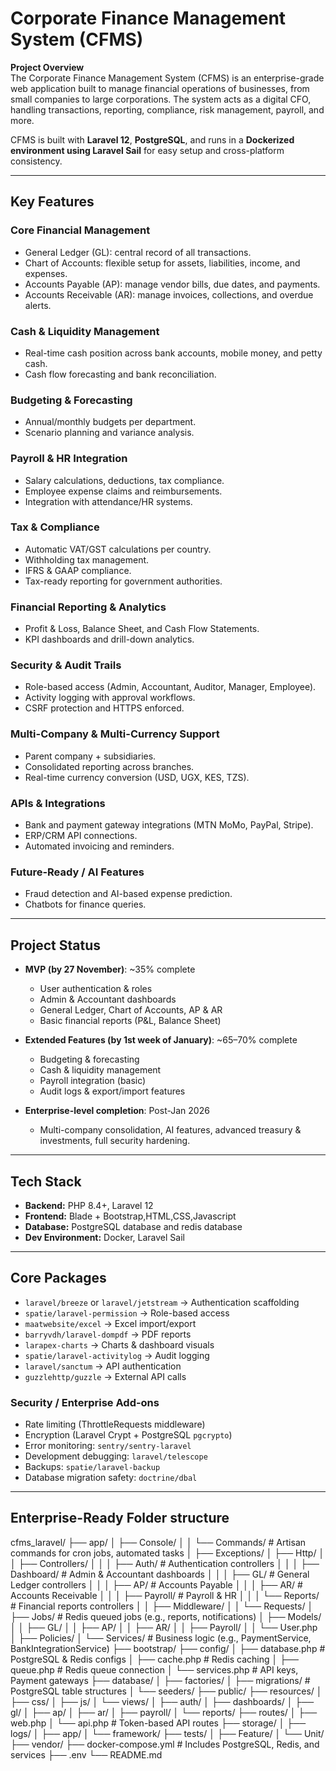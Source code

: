 # Corporate Finance Management System (CFMS)

**Project Overview**  
The Corporate Finance Management System (CFMS) is an enterprise-grade web application built to manage financial operations of businesses, from small companies to large corporations. The system acts as a digital CFO, handling transactions, reporting, compliance, risk management, payroll, and more.

CFMS is built with **Laravel 12**, **PostgreSQL**, and runs in a **Dockerized environment using Laravel Sail** for easy setup and cross-platform consistency.

---

## **Key Features**

### Core Financial Management
- General Ledger (GL): central record of all transactions.
- Chart of Accounts: flexible setup for assets, liabilities, income, and expenses.
- Accounts Payable (AP): manage vendor bills, due dates, and payments.
- Accounts Receivable (AR): manage invoices, collections, and overdue alerts.

### Cash & Liquidity Management
- Real-time cash position across bank accounts, mobile money, and petty cash.
- Cash flow forecasting and bank reconciliation.

### Budgeting & Forecasting
- Annual/monthly budgets per department.
- Scenario planning and variance analysis.

### Payroll & HR Integration
- Salary calculations, deductions, tax compliance.
- Employee expense claims and reimbursements.
- Integration with attendance/HR systems.

### Tax & Compliance
- Automatic VAT/GST calculations per country.
- Withholding tax management.
- IFRS & GAAP compliance.
- Tax-ready reporting for government authorities.

### Financial Reporting & Analytics
- Profit & Loss, Balance Sheet, and Cash Flow Statements.
- KPI dashboards and drill-down analytics.

### Security & Audit Trails
- Role-based access (Admin, Accountant, Auditor, Manager, Employee).
- Activity logging with approval workflows.
- CSRF protection and HTTPS enforced.

### Multi-Company & Multi-Currency Support
- Parent company + subsidiaries.
- Consolidated reporting across branches.
- Real-time currency conversion (USD, UGX, KES, TZS).

### APIs & Integrations
- Bank and payment gateway integrations (MTN MoMo, PayPal, Stripe).
- ERP/CRM API connections.
- Automated invoicing and reminders.

### Future-Ready / AI Features
- Fraud detection and AI-based expense prediction.
- Chatbots for finance queries.

---

## **Project Status**

- **MVP (by 27 November)**: ~35% complete  
  - User authentication & roles  
  - Admin & Accountant dashboards  
  - General Ledger, Chart of Accounts, AP & AR  
  - Basic financial reports (P&L, Balance Sheet)

- **Extended Features (by 1st week of January)**: ~65–70% complete  
  - Budgeting & forecasting  
  - Cash & liquidity management  
  - Payroll integration (basic)  
  - Audit logs & export/import features  

- **Enterprise-level completion**: Post-Jan 2026  
  - Multi-company consolidation, AI features, advanced treasury & investments, full security hardening.

---

## **Tech Stack**

- **Backend:** PHP 8.4+, Laravel 12  
- **Frontend:** Blade + Bootstrap,HTML,CSS,Javascript
- **Database:** PostgreSQL database and redis database 
- **Dev Environment:** Docker, Laravel Sail  

---

## **Core Packages**

- `laravel/breeze` or `laravel/jetstream` → Authentication scaffolding  
- `spatie/laravel-permission` → Role-based access  
- `maatwebsite/excel` → Excel import/export  
- `barryvdh/laravel-dompdf` → PDF reports  
- `larapex-charts` → Charts & dashboard visuals  
- `spatie/laravel-activitylog` → Audit logging  
- `laravel/sanctum` → API authentication  
- `guzzlehttp/guzzle` → External API calls  

### Security / Enterprise Add-ons
- Rate limiting (ThrottleRequests middleware)  
- Encryption (Laravel Crypt + PostgreSQL `pgcrypto`)  
- Error monitoring: `sentry/sentry-laravel`  
- Development debugging: `laravel/telescope`  
- Backups: `spatie/laravel-backup`  
- Database migration safety: `doctrine/dbal`  

---
  ## Enterprise-Ready Folder structure

cfms_laravel/
├── app/
│   ├── Console/
│   │   └── Commands/          # Artisan commands for cron jobs, automated tasks
│   ├── Exceptions/
│   ├── Http/
│   │   ├── Controllers/
│   │   │   ├── Auth/          # Authentication controllers
│   │   │   ├── Dashboard/     # Admin & Accountant dashboards
│   │   │   ├── GL/            # General Ledger controllers
│   │   │   ├── AP/            # Accounts Payable
│   │   │   ├── AR/            # Accounts Receivable
│   │   │   ├── Payroll/       # Payroll & HR
│   │   │   └── Reports/       # Financial reports controllers
│   │   ├── Middleware/
│   │   └── Requests/
│   ├── Jobs/                  # Redis queued jobs (e.g., reports, notifications)
│   ├── Models/
│   │   ├── GL/
│   │   ├── AP/
│   │   ├── AR/
│   │   ├── Payroll/
│   │   └── User.php
│   ├── Policies/
│   └── Services/              # Business logic (e.g., PaymentService, BankIntegrationService)
├── bootstrap/
├── config/
│   ├── database.php            # PostgreSQL & Redis configs
│   ├── cache.php               # Redis caching
│   ├── queue.php               # Redis queue connection
│   └── services.php            # API keys, Payment gateways
├── database/
│   ├── factories/
│   ├── migrations/             # PostgreSQL table structures
│   └── seeders/
├── public/
├── resources/
│   ├── css/
│   ├── js/
│   └── views/
│       ├── auth/
│       ├── dashboards/
│       ├── gl/
│       ├── ap/
│       ├── ar/
│       ├── payroll/
│       └── reports/
├── routes/
│   ├── web.php
│   └── api.php                 # Token-based API routes
├── storage/
│   ├── logs/
│   ├── app/
│   └── framework/
├── tests/
│   ├── Feature/
│   └── Unit/
├── vendor/
├── docker-compose.yml           # Includes PostgreSQL, Redis, and services
├── .env
└── README.md

